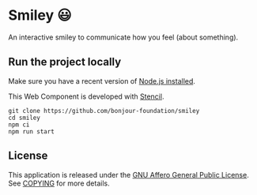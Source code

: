 # Smiley 😃

An interactive smiley to communicate how you feel (about something).

## Run the project locally

Make sure you have a recent version of [Node.js installed](https://nodejs.org/en/).

This Web Component is developed with [Stencil](https://stenciljs.com/).

```
git clone https://github.com/bonjour-foundation/smiley
cd smiley
npm ci
npm run start
```

## License

This application is released under the [GNU Affero General Public License](LICENSE). See [COPYING](./COPYING) for more details.
